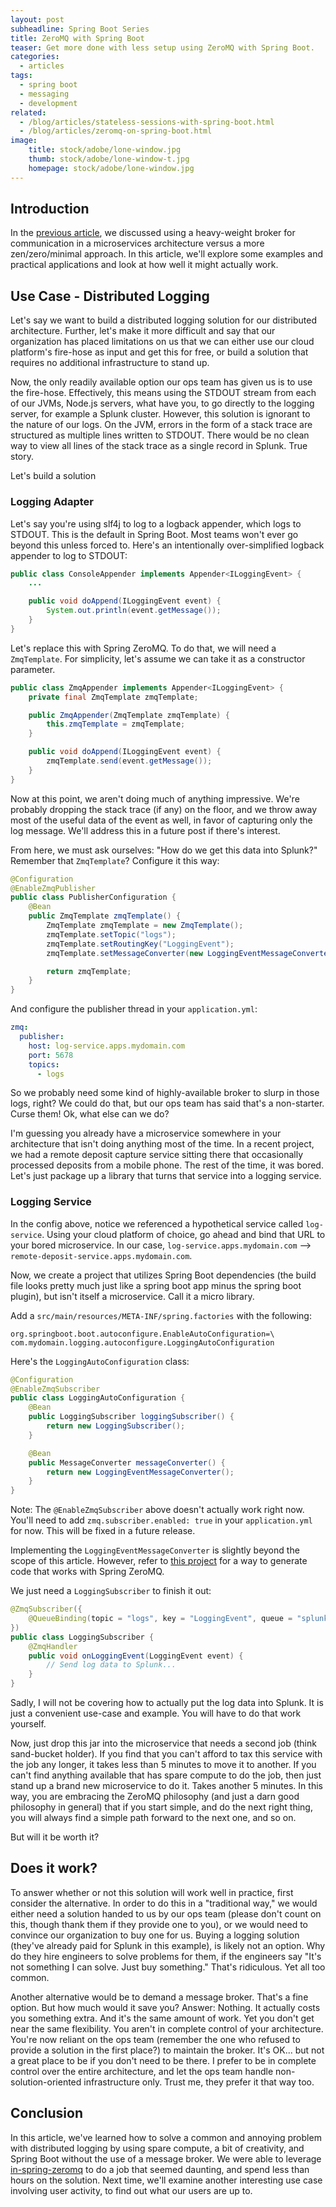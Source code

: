 ```yaml
---
layout: post
subheadline: Spring Boot Series
title: ZeroMQ with Spring Boot
teaser: Get more done with less setup using ZeroMQ with Spring Boot.
categories:
  - articles
tags:
  - spring boot
  - messaging
  - development
related:
  - /blog/articles/stateless-sessions-with-spring-boot.html
  - /blog/articles/zeromq-on-spring-boot.html
image:
    title: stock/adobe/lone-window.jpg
    thumb: stock/adobe/lone-window-t.jpg
    homepage: stock/adobe/lone-window.jpg
---
```


## Introduction

In the [previous article](/blog/articles/zeromq-on-spring-boot.html), we discussed using a heavy-weight broker for communication in a microservices architecture versus a more zen/zero/minimal approach. In this article, we'll explore some examples and practical applications and look at how well it might actually work.

## Use Case - Distributed Logging

Let's say we want to build a distributed logging solution for our distributed architecture.
Further, let's make it more difficult and say that our organization has placed limitations on us that we can either use our cloud platform's fire-hose as input and get this for free, or build a solution that requires no additional infrastructure to stand up.

Now, the only readily available option our ops team has given us is to use the fire-hose.
Effectively, this means using the STDOUT stream from each of our JVMs, Node.js servers, what have you, to go directly to the logging server, for example a Splunk cluster.
However, this solution is ignorant to the nature of our logs.
On the JVM, errors in the form of a stack trace are structured as multiple lines written to STDOUT.
There would be no clean way to view all lines of the stack trace as a single record in Splunk.
True story.

Let's build a solution

### Logging Adapter

Let's say you're using slf4j to log to a logback appender, which logs to STDOUT.
This is the default in Spring Boot.
Most teams won't ever go beyond this unless forced to.
Here's an intentionally over-simplified logback appender to log to STDOUT:

```java
public class ConsoleAppender implements Appender<ILoggingEvent> {
    ...

    public void doAppend(ILoggingEvent event) {
        System.out.println(event.getMessage());
    }
}
```

Let's replace this with Spring ZeroMQ. To do that, we will need a `ZmqTemplate`. For simplicity, let's assume we can take it as a constructor parameter.

```java
public class ZmqAppender implements Appender<ILoggingEvent> {
    private final ZmqTemplate zmqTemplate;

    public ZmqAppender(ZmqTemplate zmqTemplate) {
        this.zmqTemplate = zmqTemplate;
    }

    public void doAppend(ILoggingEvent event) {
        zmqTemplate.send(event.getMessage());
    }
}
```

Now at this point, we aren't doing much of anything impressive.
We're probably dropping the stack trace (if any) on the floor, and we throw away most of the useful data of the event as well, in favor of capturing only the log message.
We'll address this in a future post if there's interest.

From here, we must ask ourselves: "How do we get this data into Splunk?" Remember that `ZmqTemplate`? Configure it this way:

```java
@Configuration
@EnableZmqPublisher
public class PublisherConfiguration {
    @Bean
    public ZmqTemplate zmqTemplate() {
        ZmqTemplate zmqTemplate = new ZmqTemplate();
        zmqTemplate.setTopic("logs");
        zmqTemplate.setRoutingKey("LoggingEvent");
        zmqTemplate.setMessageConverter(new LoggingEventMessageConverter());

        return zmqTemplate;
    }
}
```

And configure the publisher thread in your `application.yml`:

```yaml
zmq:
  publisher:
    host: log-service.apps.mydomain.com
    port: 5678
    topics:
      - logs
```

So we probably need some kind of highly-available broker to slurp in those logs, right?
We could do that, but our ops team has said that's a non-starter.
Curse them!
Ok, what else can we do?

I'm guessing you already have a microservice somewhere in your architecture that isn't doing anything most of the time.
In a recent project, we had a remote deposit capture service sitting there that occasionally processed deposits from a mobile phone.
The rest of the time, it was bored.
Let's just package up a library that turns that service into a logging service.

### Logging Service

In the config above, notice we referenced a hypothetical service called `log-service`.
Using your cloud platform of choice, go ahead and bind that URL to your bored microservice.
In our case, `log-service.apps.mydomain.com` &mdash;> `remote-deposit-service.apps.mydomain.com`.

Now, we create a project that utilizes Spring Boot dependencies (the build file looks pretty much just like a spring boot app minus the spring boot plugin), but isn't itself a microservice.
Call it a micro library.

Add a `src/main/resources/META-INF/spring.factories` with the following:

```properties
org.springboot.boot.autoconfigure.EnableAutoConfiguration=\
com.mydomain.logging.autoconfigure.LoggingAutoConfiguration
```

Here's the `LoggingAutoConfiguration` class:

```java
@Configuration
@EnableZmqSubscriber
public class LoggingAutoConfiguration {
    @Bean
    public LoggingSubscriber loggingSubscriber() {
        return new LoggingSubscriber();
    }

    @Bean
    public MessageConverter messageConverter() {
        return new LoggingEventMessageConverter();
    }
}
```

<div class="alert alert-info" role="alert">
  Note: The <code>@EnableZmqSubscriber</code> above doesn't actually work right now. You'll need to add <code>zmq.subscriber.enabled: true</code> in your <code>application.yml</code> for now. This will be fixed in a future release.
</div>

Implementing the `LoggingEventMessageConverter` is slightly beyond the scope of this article.
However, refer to [this project](https://github.com/sjohnr/gsl-java-codecs) for a way to generate code that works with Spring ZeroMQ.

We just need a `LoggingSubscriber` to finish it out:

```java
@ZmqSubscriber({
    @QueueBinding(topic = "logs", key = "LoggingEvent", queue = "splunk-logs")
})
public class LoggingSubscriber {
    @ZmqHandler
    public void onLoggingEvent(LoggingEvent event) {
        // Send log data to Splunk...
    }
}
```

Sadly, I will not be covering how to actually put the log data into Splunk.
It is just a convenient use-case and example.
You will have to do that work yourself.

Now, just drop this jar into the microservice that needs a second job (think sand-bucket holder).
If you find that you can't afford to tax this service with the job any longer, it takes less than 5 minutes to move it to another.
If you can't find anything available that has spare compute to do the job, then just stand up a brand new microservice to do it.
Takes another 5 minutes.
In this way, you are embracing the ZeroMQ philosophy (and just a darn good philosophy in general) that if you start simple, and do the next right thing, you will always find a simple path forward to the next one, and so on.

But will it be worth it?

## Does it work?

To answer whether or not this solution will work well in practice, first consider the alternative.
In order to do this in a "traditional way," we would either need a solution handed to us by our ops team (please don't count on this, though thank them if they provide one to you), or we would need to convince our organization to buy one for us.
Buying a logging solution (they've already paid for Splunk in this example), is likely not an option.
Why do they hire engineers to solve problems for them, if the engineers say "It's not something I can solve. Just buy something."
That's ridiculous. Yet all too common.

Another alternative would be to demand a message broker. That's a fine option.
But how much would it save you? Answer: Nothing.
It actually costs you something extra. And it's the same amount of work.
Yet you don't get near the same flexibility. You aren't in complete control of your architecture.
You're now reliant on the ops team (remember the one who refused to provide a solution in the first place?) to maintain the broker.
It's OK... but not a great place to be if you don't need to be there.
I prefer to be in complete control over the entire architecture, and let the ops team handle non-solution-oriented infrastructure only.
Trust me, they prefer it that way too.

## Conclusion

In this article, we've learned how to solve a common and annoying problem with distributed logging by using spare compute, a bit of creativity, and Spring Boot without the use of a message broker.
We were able to leverage [in-spring-zeromq](https://github.com/InSourceSoftware/in-spring-zeromq) to do a job that seemed daunting, and spend less than hours on the solution.
Next time, we'll examine another interesting use case involving user activity, to find out what our users are up to.
